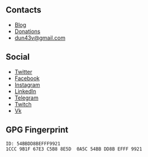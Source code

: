 ## Contacts

- [Blog](https://dunaev.dev/)
- [Donations](https://donation-form.github.io/)
- [dun43v@gmail.com](mailto:dun43v@gmail.com)

## Social

- [Twitter](https://twitter.com/dun43v)
- [Facebook](https://facebook.com/dun43v)
- [Instagram](https://instagram.com/dun43v)
- [LinkedIn](https://linkedin.com/in/dun43v)
- [Telegram](https://t.me/dun43v)
- [Twitch](https://twitch.tv/dun43v)
- [Vk](https://vk.com/dun43v)

## GPG Fingerprint

```
ID: 54BBDD8BEFFF9921
1CCC 9B1F 67E3 C5B8 8E5D  0A5C 54BB DD8B EFFF 9921
```
